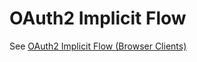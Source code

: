 # OAuth2 Implicit Flow

See [OAuth2 Implicit Flow (Browser Clients)](https://www.membrane-api.io/tutorials/oauth2/oauth2-implicit-flow-example.html)